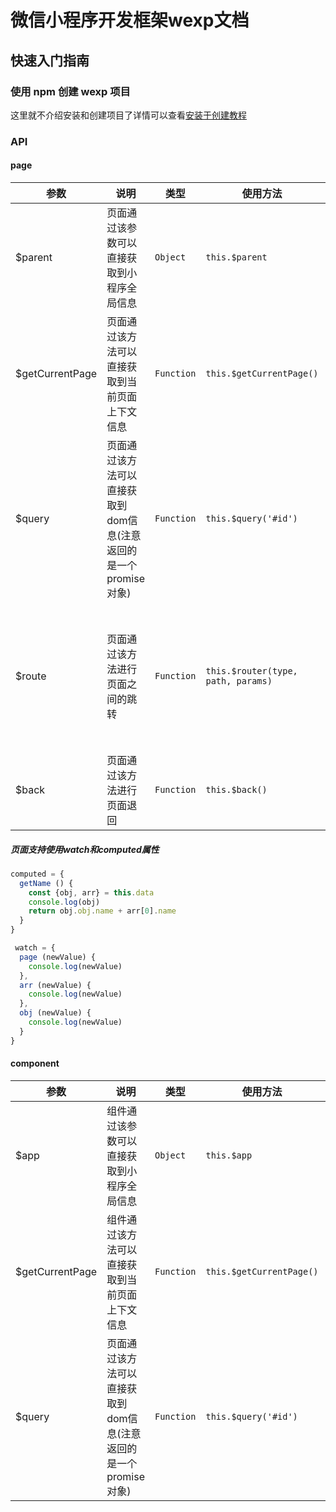 # 微信小程序开发框架wexp文档

## 快速入门指南

### 使用 npm 创建 wexp 项目
这里就不介绍安装和创建项目了详情可以查看[安装于创建教程](https://chaunjie.github.io/kui/dist/#/start)


### API

#### page

| 参数 | 说明 | 类型 | 使用方法 | 参数 |
|---------------------|----------------------------|-----------|-----------|-------------|
| $parent | 页面通过该参数可以直接获取到小程序全局信息 | `Object` |`this.$parent` | ` ` |
| $getCurrentPage | 页面通过该方法可以直接获取到当前页面上下文信息 | `Function` |`this.$getCurrentPage()` | ` ` |
| $query | 页面通过该方法可以直接获取到dom信息(注意返回的是一个promise对象) | `Function` |`this.$query('#id')` | `需要选择的dom的id或者class` |
| $route | 页面通过该方法进行页面之间的跳转 | `Function` |`this.$router(type, path, params)` | `type：跳转的类型（navigate、redirect、switch）三种类型，分别代表（navigateTo、redirectTo、switchTab）， path代表路径（例： '../login/index'）， params代表参数(例：{name: 'xxx', id: 'xxx'})` |
| $back | 页面通过该方法进行页面退回 | `Function` |`this.$back()` | `num代表回退几个页面，默认num为1` |

##### 页面支持使用watch和computed属性

```javascript
computed = {
  getName () {
    const {obj, arr} = this.data
    console.log(obj)
    return obj.obj.name + arr[0].name
  }
}

 watch = {
  page (newValue) {
    console.log(newValue)
  },
  arr (newValue) {
    console.log(newValue)
  },
  obj (newValue) {
    console.log(newValue)
  }
}
```



#### component

| 参数 | 说明 | 类型 | 使用方法 | 参数 |
|---------------------|----------------------------|-----------|-----------|-------------|
| $app | 组件通过该参数可以直接获取到小程序全局信息 | `Object` |`this.$app` | ` ` |
| $getCurrentPage | 组件通过该方法可以直接获取到当前页面上下文信息 | `Function` |`this.$getCurrentPage()` | ` ` |
| $query | 页面通过该方法可以直接获取到dom信息(注意返回的是一个promise对象) | `Function` |`this.$query('#id')` | `需要选择的dom的id或者class` |
